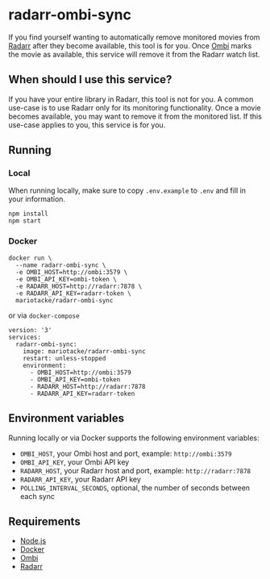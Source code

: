 # radarr-ombi-sync
If you find yourself wanting to automatically remove monitored movies from [Radarr](https://github.com/Radarr/Radarr) after they become available, this tool is for you. Once [Ombi](https://github.com/tidusjar/Ombi) marks the movie as available, this service will remove it from the Radarr watch list.

## When should I use this service?
If you have your entire library in Radarr, this tool is not for you. A common use-case is to use Radarr only for its monitoring functionality. Once a movie becomes available, you may want to remove it from the monitored list. If this use-case applies to you, this service is for you.

## Running

### Local
When running locally, make sure to copy `.env.example` to `.env` and fill in
your information.

```
npm install
npm start
```

### Docker
```
docker run \
  --name radarr-ombi-sync \
  -e OMBI_HOST=http://ombi:3579 \
  -e OMBI_API_KEY=ombi-token \
  -e RADARR_HOST=http://radarr:7878 \
  -e RADARR_API_KEY=radarr-token \
  mariotacke/radarr-ombi-sync
```

or via `docker-compose`

```
version: '3'
services:
  radarr-ombi-sync:
    image: mariotacke/radarr-ombi-sync
    restart: unless-stopped
    environment:
      - OMBI_HOST=http://ombi:3579
      - OMBI_API_KEY=ombi-token
      - RADARR_HOST=http://radarr:7878
      - RADARR_API_KEY=radarr-token
```

## Environment variables
Running locally or via Docker supports the following environment variables:
- `OMBI_HOST`, your Ombi host and port, example: `http://ombi:3579`
- `OMBI_API_KEY`, your Ombi API key
- `RADARR_HOST`, your Radarr host and port, example: `http://radarr:7878`
- `RADARR_API_KEY`, your Radarr API key
- `POLLING_INTERVAL_SECONDS`, optional, the number of seconds between each sync

## Requirements
- [Node.js](https://nodejs.org/)
- [Docker](https://www.docker.com/)
- [Ombi](https://github.com/tidusjar/Ombi)
- [Radarr](https://github.com/Radarr/Radarr)